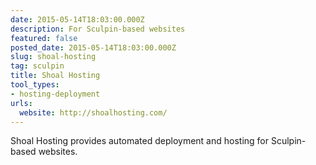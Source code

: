 ```yaml
---
date: 2015-05-14T18:03:00.000Z
description: For Sculpin-based websites
featured: false
posted_date: 2015-05-14T18:03:00.000Z
slug: shoal-hosting
tag: sculpin
title: Shoal Hosting
tool_types:
- hosting-deployment
urls:
  website: http://shoalhosting.com/
---
```


Shoal Hosting provides automated deployment and hosting for Sculpin-based websites.





